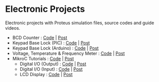 # Electronic Projects

Electronic projects with Proteus simulation files, source codes and guide videos.

- BCD Counter : [Code](https://github.com/HasithaSuneth/Electronic-Projects/tree/main/BCD%20Counter) | [Post](https://hasisuneth.blogspot.com/p/bcd-counter.html)
- Keypad Base Lock (PIC) : [Code](https://github.com/HasithaSuneth/Electronic-Projects/tree/main/Keypad%20Base%20Lock) | [Post](https://hasisuneth.blogspot.com/p/keypad-base-lock-withpic-description.html)
- Keypad Base Lock (Arduino) : [Code](https://github.com/HasithaSuneth/Electronic-Projects/tree/main/Keypad%20Lock%20with%20Arduino) | [Post](https://hasisuneth.blogspot.com/p/keypad-lock-with-display-using-arduino.html)
- Voltage, Temperature & Frequency Meter : [Code](https://github.com/HasithaSuneth/Electronic-Projects/tree/main/Volt%2CTemp%20%26%20Freq%20Meter) | [Post](https://hasisuneth.blogspot.com/p/voltage-temperature-frequency-meter.html)
  </br>
- MikroC Tutorials : [Code](https://github.com/HasithaSuneth/Electronic-Projects/tree/main/MikroC%20Tutorials) | [Post](https://hasisuneth.blogspot.com/p/mikroc-tutorials.html)
  - Digital I/O (Output) : [Code](https://github.com/HasithaSuneth/Electronic-Projects/tree/main/MikroC%20Tutorials/Digital%20IO) | [Post](https://hasisuneth.blogspot.com/2015/04/mikroc-tutorial-digital-io-output.html)
  - Digital I/O (Input) : [Code](<https://github.com/HasithaSuneth/Electronic-Projects/tree/main/MikroC%20Tutorials/Digital%20IO%20(Switch)>) | [Post](https://hasisuneth.blogspot.com/2015/04/mikroc-tutorial-digital-io-inputswitches.html)
  - LCD Display : [Code](https://github.com/HasithaSuneth/Electronic-Projects/tree/main/MikroC%20Tutorials/LCD%20Display) | [Post](https://hasisuneth.blogspot.com/2015/04/mikroc-tutorial-lcd-display-01.html)
